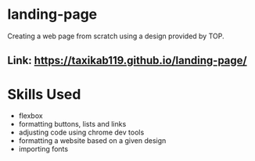 # landing-page
Creating a web page from scratch using a design provided by TOP.
## Link: https://taxikab119.github.io/landing-page/


# Skills Used
- flexbox
- formatting buttons, lists and links
- adjusting code using chrome dev tools
- formatting a website based on a given design
- importing fonts
